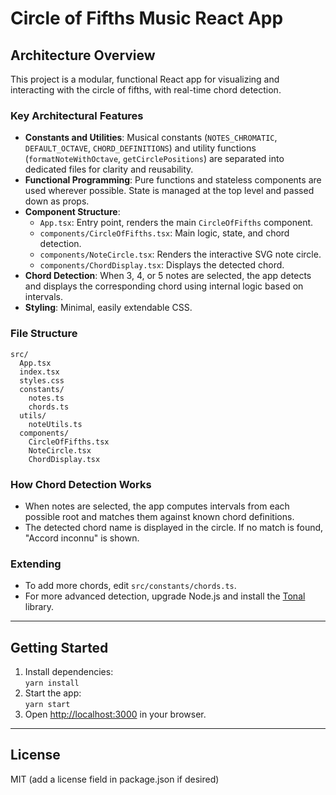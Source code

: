 # Circle of Fifths Music React App

## Architecture Overview

This project is a modular, functional React app for visualizing and interacting with the circle of fifths, with real-time chord detection.

### Key Architectural Features

- **Constants and Utilities**: Musical constants (`NOTES_CHROMATIC`, `DEFAULT_OCTAVE`, `CHORD_DEFINITIONS`) and utility functions (`formatNoteWithOctave`, `getCirclePositions`) are separated into dedicated files for clarity and reusability.
- **Functional Programming**: Pure functions and stateless components are used wherever possible. State is managed at the top level and passed down as props.
- **Component Structure**:
  - `App.tsx`: Entry point, renders the main `CircleOfFifths` component.
  - `components/CircleOfFifths.tsx`: Main logic, state, and chord detection.
  - `components/NoteCircle.tsx`: Renders the interactive SVG note circle.
  - `components/ChordDisplay.tsx`: Displays the detected chord.
- **Chord Detection**: When 3, 4, or 5 notes are selected, the app detects and displays the corresponding chord using internal logic based on intervals.
- **Styling**: Minimal, easily extendable CSS.

### File Structure

```
src/
  App.tsx
  index.tsx
  styles.css
  constants/
    notes.ts
    chords.ts
  utils/
    noteUtils.ts
  components/
    CircleOfFifths.tsx
    NoteCircle.tsx
    ChordDisplay.tsx
```

### How Chord Detection Works

- When notes are selected, the app computes intervals from each possible root and matches them against known chord definitions.
- The detected chord name is displayed in the circle. If no match is found, "Accord inconnu" is shown.

### Extending

- To add more chords, edit `src/constants/chords.ts`.
- For more advanced detection, upgrade Node.js and install the [Tonal](https://github.com/tonaljs/tonal) library.

---

## Getting Started

1. Install dependencies:  
   `yarn install`
2. Start the app:  
   `yarn start`
3. Open [http://localhost:3000](http://localhost:3000) in your browser.

---

## License

MIT (add a license field in package.json if desired)
